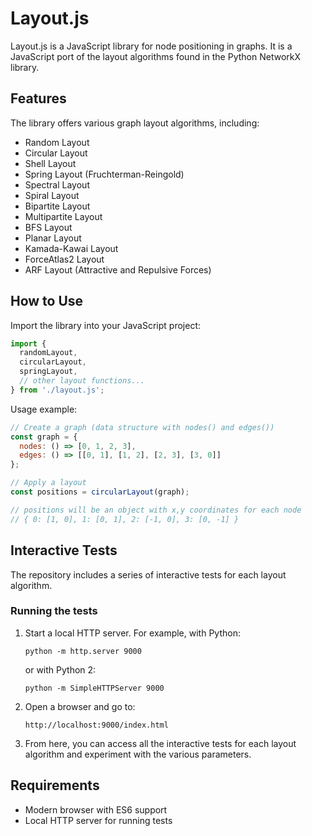 # Layout.js

Layout.js is a JavaScript library for node positioning in graphs. It is a JavaScript port of the layout algorithms found in the Python NetworkX library.

## Features

The library offers various graph layout algorithms, including:
- Random Layout
- Circular Layout
- Shell Layout
- Spring Layout (Fruchterman-Reingold)
- Spectral Layout
- Spiral Layout
- Bipartite Layout
- Multipartite Layout
- BFS Layout
- Planar Layout
- Kamada-Kawai Layout
- ForceAtlas2 Layout
- ARF Layout (Attractive and Repulsive Forces)

## How to Use

Import the library into your JavaScript project:

```javascript
import { 
  randomLayout, 
  circularLayout, 
  springLayout,
  // other layout functions...
} from './layout.js';
```

Usage example:

```javascript
// Create a graph (data structure with nodes() and edges())
const graph = { 
  nodes: () => [0, 1, 2, 3], 
  edges: () => [[0, 1], [1, 2], [2, 3], [3, 0]]
};

// Apply a layout
const positions = circularLayout(graph);

// positions will be an object with x,y coordinates for each node
// { 0: [1, 0], 1: [0, 1], 2: [-1, 0], 3: [0, -1] }
```

## Interactive Tests

The repository includes a series of interactive tests for each layout algorithm.

### Running the tests

1. Start a local HTTP server. For example, with Python:
   ```
   python -m http.server 9000
   ```
   or with Python 2:
   ```
   python -m SimpleHTTPServer 9000
   ```

2. Open a browser and go to:
   ```
   http://localhost:9000/index.html
   ```

3. From here, you can access all the interactive tests for each layout algorithm and experiment with the various parameters.

## Requirements

- Modern browser with ES6 support
- Local HTTP server for running tests
